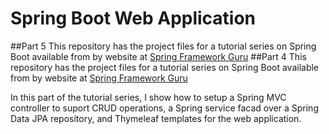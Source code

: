 # Spring Boot Web Application
##Part 5
This repository has the project files for a tutorial series on Spring Boot available from by website at [Spring Framework Guru](https://springframework.guru)
##Part 4
This repository has the project files for a tutorial series on Spring Boot available from by website at [Spring Framework Guru](https://springframework.guru/spring-boot-web-application-part-4-spring-mvc/)

In this part of the tutorial series, I show how to setup a Spring MVC controller to suport CRUD operations, a Spring service facad over a Spring Data JPA repository, and Thymeleaf templates for the web application.